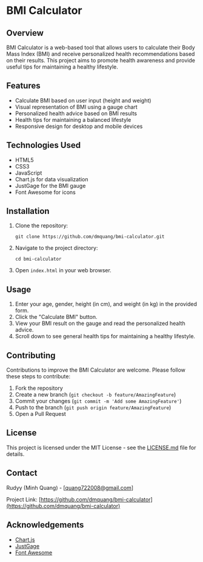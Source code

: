 # BMI Calculator

## Overview

BMI Calculator is a web-based tool that allows users to calculate their Body Mass Index (BMI) and receive personalized health recommendations based on their results. This project aims to promote health awareness and provide useful tips for maintaining a healthy lifestyle.

## Features

- Calculate BMI based on user input (height and weight)
- Visual representation of BMI using a gauge chart
- Personalized health advice based on BMI results
- Health tips for maintaining a balanced lifestyle
- Responsive design for desktop and mobile devices

## Technologies Used

- HTML5
- CSS3
- JavaScript
- Chart.js for data visualization
- JustGage for the BMI gauge
- Font Awesome for icons

## Installation

1. Clone the repository:
   ```
   git clone https://github.com/dmquang/bmi-calculator.git
   ```
2. Navigate to the project directory:
   ```
   cd bmi-calculator
   ```
3. Open `index.html` in your web browser.

## Usage

1. Enter your age, gender, height (in cm), and weight (in kg) in the provided form.
2. Click the "Calculate BMI" button.
3. View your BMI result on the gauge and read the personalized health advice.
4. Scroll down to see general health tips for maintaining a healthy lifestyle.

## Contributing

Contributions to improve the BMI Calculator are welcome. Please follow these steps to contribute:

1. Fork the repository
2. Create a new branch (`git checkout -b feature/AmazingFeature`)
3. Commit your changes (`git commit -m 'Add some AmazingFeature'`)
4. Push to the branch (`git push origin feature/AmazingFeature`)
5. Open a Pull Request

## License

This project is licensed under the MIT License - see the [LICENSE.md](LICENSE.md) file for details.

## Contact

Rudyy (Minh Quang) - [quang722008@gmail.com]

Project Link: [https://github.com/dmquang/bmi-calculator](https://github.com/dmquang/bmi-calculator)

## Acknowledgements

- [Chart.js](https://www.chartjs.org/)
- [JustGage](https://toorshia.github.io/justgage/)
- [Font Awesome](https://fontawesome.com/)

